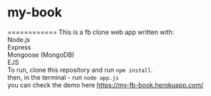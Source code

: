 # my-book
============
This is a fb  clone web app written with:  
    Node.js  
    Express  
    Mongoose (MongoDB)  
    EJS    
To run, clone this repository and run `npm install`.  
then, in the terminal - run `node app.js`  
you can check the demo here https://my-fb-book.herokuapp.com/ 
